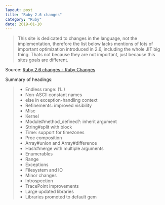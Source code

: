 ```yaml
---
layout: post
title: "Ruby 2.6 changes"
category: "Ruby"
date: 2019-01-10
---
```


> This site is dedicated to changes in the language, not the implementation, therefore the list below lacks mentions of lots of important optimization introduced in 2.6, including the whole JIT big thing. Thats not because they are not important, just because this sites goals are different.

Source: [Ruby 2.6 changes - Ruby Changes](https://rubyreferences.github.io/rubychanges/2.6.html)

Summary of headings:

> - Endless range: (1..)
> - Non-ASCII constant names
> - else in exception-handling context
> - Refinements: improved visibility
> - Misc
> - Kernel
> - Module#method_defined?: inherit argument
> - String#split with block
> - Time: support for timezones
> - Proc composition
> - Array#union and Array#difference
> - Hash#merge with multiple arguments
> - Enumerables
> - Range
> - Exceptions
> - Filesystem and IO
> - Minor changes
> - Introspection
> - TracePoint improvements
> - Large updated libraries
> - Libraries promoted to default gem

<script>
// Array.from(document.querySelectorAll('h3')).map((el) => el.innerHTML.replace(/<[^>]+>/g, '')).map((l) => `> - ${l}`).join("\n")
</script>
